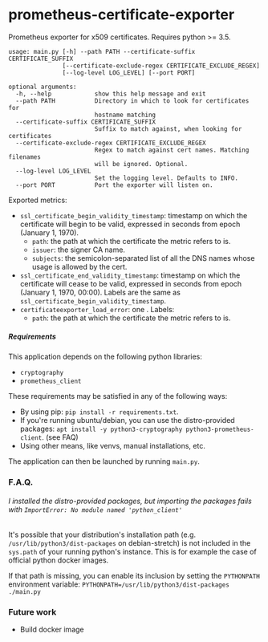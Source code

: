 # prometheus-certificate-exporter

Prometheus exporter for x509 certificates. Requires python >= 3.5.

```
usage: main.py [-h] --path PATH --certificate-suffix CERTIFICATE_SUFFIX
               [--certificate-exclude-regex CERTIFICATE_EXCLUDE_REGEX]
               [--log-level LOG_LEVEL] [--port PORT]

optional arguments:
  -h, --help            show this help message and exit
  --path PATH           Directory in which to look for certificates for
                        hostname matching
  --certificate-suffix CERTIFICATE_SUFFIX
                        Suffix to match against, when looking for certificates
  --certificate-exclude-regex CERTIFICATE_EXCLUDE_REGEX
                        Regex to match against cert names. Matching filenames
                        will be ignored. Optional.
  --log-level LOG_LEVEL
                        Set the logging level. Defaults to INFO.
  --port PORT           Port the exporter will listen on.
```

Exported metrics:
- `ssl_certificate_begin_validity_timestamp`: timestamp on which the certificate will begin to be valid,
expressed in seconds from epoch (January 1, 1970).
    * `path`: the path at which the certificate the metric refers to is.
    * `issuer`: the signer CA name.
    * `subjects`: the semicolon-separated list of all the DNS names whose usage is allowed by the cert.
- `ssl_certificate_end_validity_timestamp`: timestamp on which the certificate will cease to be valid,
expressed in seconds from epoch (January 1, 1970, 00:00). Labels are the same as
`ssl_certificate_begin_validity_timestamp`.
- `certificateexporter_load_error`: one . Labels:
    * `path`: the path at which the certificate the metric refers to is.



##### Requirements

This application depends on the following python libraries:
- `cryptography`
- `prometheus_client`

These requirements may be satisfied in any of the following ways:
- By using pip: `pip install -r requirements.txt`.
- If you're running ubuntu/debian, you can use the distro-provided
 packages: `apt install -y python3-cryptography python3-prometheus-client`. (see FAQ)
- Using other means, like venvs, manual installations, etc.

The application can then be launched by running `main.py`.



### F.A.Q.

###### I installed the distro-provided packages, but importing the packages fails with `ImportError: No module named 'python_client'`

It's possible that your distribution's installation path (e.g. `/usr/lib/python3/dist-packages` on debian-stretch)
is not included in the `sys.path` of your running python's  instance. This is for example the case of official
python docker images.

If that path is missing, you can enable its inclusion by setting the `PYTHONPATH` environment variable:
`PYTHONPATH=/usr/lib/python3/dist-packages ./main.py`



### Future work

- Build docker image
